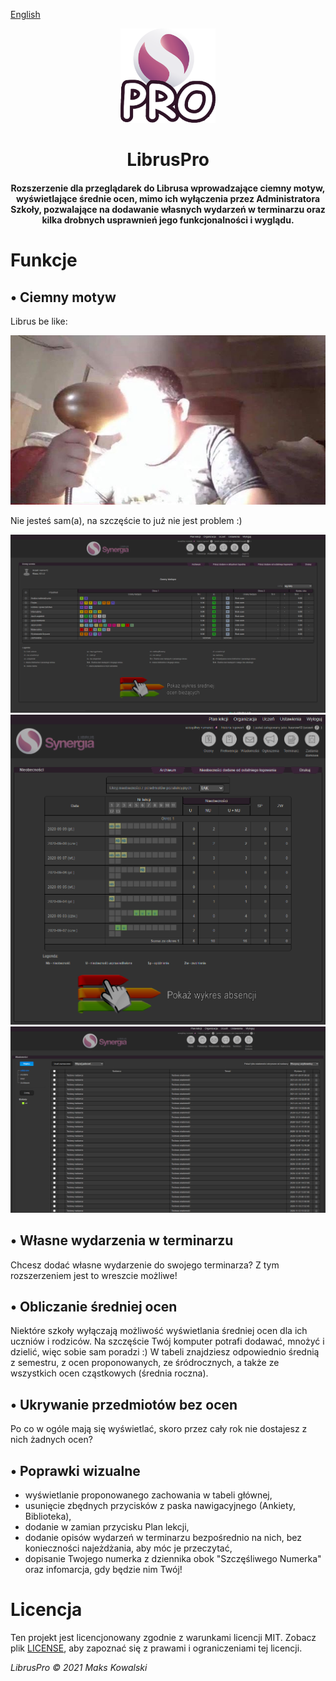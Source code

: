 [English](README.md)
<p align="center">
  <a href="https://github.com/kasrow12/LibrusPro">
    <img src="img/icon.png" alt="Logo" width="30%" height="30%">
  </a>
  <h1 align="center">LibrusPro</h1>
  <h4 align="center">Rozszerzenie dla przeglądarek do Librusa wprowadzające ciemny motyw, wyświetlające średnie ocen, mimo ich wyłączenia przez Administratora Szkoły, pozwalające na dodawanie własnych wydarzeń w terminarzu oraz kilka drobnych usprawnień jego funkcjonalności i wyglądu.</h4>
</p>


# Funkcje

## • Ciemny motyw
Librus be like:

![Light theme meme](docs/lightThemeMeme.jpg?raw=true)

Nie jesteś sam(a), na szczęście to już nie jest problem :)

![Ciemny motyw 1](docs/LibrusPro_home.png?raw=true)
![Ciemny motyw 2](docs/LibrusPro_absence.png?raw=true)
![Ciemny motyw 3](docs/LibrusPro_messages.png?raw=true)

## • Własne wydarzenia w terminarzu
Chcesz dodać własne wydarzenie do swojego terminarza? Z tym rozszerzeniem jest to wreszcie możliwe!

## • Obliczanie średniej ocen
Niektóre szkoły wyłączają możliwość wyświetlania średniej ocen dla ich uczniów i rodziców. Na szczęście Twój komputer potrafi dodawać, mnożyć i dzielić, więc sobie sam poradzi :) W tabeli znajdziesz odpowiednio średnią z semestru, z ocen proponowanych, ze śródrocznych, a także ze wszystkich ocen cząstkowych (średnia roczna).

## • Ukrywanie przedmiotów bez ocen
Po co w ogóle mają się wyświetlać, skoro przez cały rok nie dostajesz z nich żadnych ocen?

## • Poprawki wizualne
- wyświetlanie proponowanego zachowania w tabeli głównej,
- usunięcie zbędnych przycisków z paska nawigacyjnego (Ankiety, Biblioteka),
- dodanie w zamian przycisku Plan lekcji,
- dodanie opisów wydarzeń w terminarzu bezpośrednio na nich, bez konieczności najeżdżania, aby móc je przeczytać,
- dopisanie Twojego numerka z dziennika obok "Szczęśliwego Numerka" oraz infomarcja, gdy będzie nim Twój!

# Licencja
Ten projekt jest licencjonowany zgodnie z warunkami licencji MIT. Zobacz plik [LICENSE](LICENSE.md), aby zapoznać się z prawami i ograniczeniami tej licencji.

<i>LibrusPro © 2021 Maks Kowalski</i>
